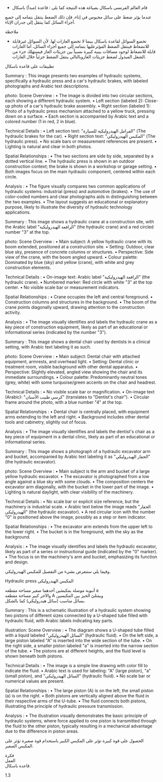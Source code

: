 * قام العالم الفرنسى باسكال بصياغة هذه النتيجة كما يلى :
قاعدة (مبدأ) باسكال <!-- text, from page 0 (l=0.468,t=0.075,r=0.939,b=0.132), with ID b78ea117-67c1-43db-82e5-eaf060afa69d -->

عندما يؤثر ضغط على سائل محبوس في إناء، فإن ذلك الضغط ينتقل بتمامه إلى جميع أجزاء السائل كما ينتقل إلى جدران الإناء. <!-- text, from page 0 (l=0.083,t=0.134,r=0.928,b=0.190), with ID 969ded72-f4f4-4fa9-99c7-3a66ff5f1636 -->

ملاحظة

* تخضع السوائل لقاعدة باسكال بينما لا تخضع الغازات لها.
لأن السوائل غيرقابلة للانضغاط فينتقل الضغط المؤثرعليها بتمامه إلى جميع أجزاء السائل، أما الغازات قابلة للانضغاط لوجود مسافات بينية كبيرة نسبياً بين جزيئات الغاز فيستهلك جزء من الشغل المبذول لضغط جزيئات الغازوبالتالي ينتقل الضغط جزئياً خلال الغازات. <!-- text, from page 0 (l=0.080,t=0.205,r=0.932,b=0.346), with ID 404b1e78-79c8-4fb5-a8c1-b4c6f63646b6 -->

تطبيقات على قاعدة باسكال <!-- text, from page 0 (l=0.645,t=0.364,r=0.936,b=0.399), with ID 91d4b7b2-7400-4d5a-9250-399598a1928c -->

Summary : This image presents two examples of hydraulic systems, specifically a hydraulic press and a car's hydraulic brakes, with labeled photographs and Arabic text descriptions.

photo:
Scene Overview :
  • The image is divided into two circular sections, each showing a different hydraulic system.
  • Left section (labeled 2): Close-up photo of a car's hydraulic brake assembly.
  • Right section (labeled 1): Photo of a hydraulic press mechanism attached to a yellow truck, pressing down on a surface.
  • Each section is accompanied by Arabic text and a colored number (1 in red, 2 in blue).

Technical Details :
  • Left section text: "الفرامل الهيدروليكية للسيارة" (The hydraulic brakes for the car).
  • Right section text: "المكبس الهيدروليكي" (The hydraulic press).
  • No scale bars or measurement references are present.
  • Lighting is natural and clear in both photos.

Spatial Relationships :
  • The two sections are side by side, separated by a dotted vertical line.
  • The hydraulic press is shown in an outdoor construction context; the brake is shown in a workshop or garage setting.
  • Both images focus on the main hydraulic component, centered within each circle.

Analysis :
  • The figure visually compares two common applications of hydraulic systems: industrial (press) and automotive (brakes).
  • The use of color-coded numbers and clear photographs aids in distinguishing between the two examples.
  • The layout suggests an educational or explanatory purpose, likely to illustrate the diversity of hydraulic technology applications. <!-- figure, from page 0 (l=0.588,t=0.407,r=0.930,b=0.587), with ID e1b75cbf-ccb0-4c31-8d9f-2b786de51738 -->

Summary : This image shows a hydraulic crane at a construction site, with the Arabic label "الرافعة الهيدروليكية" (the hydraulic crane) and a red circled number "3" at the top.

photo:
Scene Overview :
  • Main subject: A yellow hydraulic crane with its boom extended, positioned at a construction site.
  • Setting: Outdoor, clear blue sky, presence of concrete columns or structures.
  • Perspective: Side view of the crane, with the boom angled upward.
  • Colour palette: Dominated by blue (sky) and yellow (crane), with white and grey construction elements.

Technical Details :
  • On-image text: Arabic label "الرافعة الهيدروليكية" (the hydraulic crane).
  • Numbered marker: Red circle with white "3" at the top center.
  • No visible scale bar or measurement indicators.

Spatial Relationships :
  • Crane occupies the left and central foreground.
  • Construction columns and structures in the background.
  • The boom of the crane points diagonally upward, drawing attention to the construction activity.

Analysis :
  • The image visually identifies and labels the hydraulic crane as a key piece of construction equipment, likely as part of an educational or informational series (indicated by the number "3"). <!-- figure, from page 0 (l=0.424,t=0.412,r=0.588,b=0.583), with ID d709aa9f-e53d-452d-b77d-7b3b083dbc4b -->

Summary : This image shows a dental chair used by dentists in a clinical setting, with Arabic text labeling it as such.

photo:
Scene Overview :
  • Main subject: Dental chair with attached equipment, armrests, and overhead light.
  • Setting: Dental clinic or treatment room, visible background with other dental apparatus.
  • Perspective: Slightly elevated, angled view showing the chair and its immediate surroundings.
  • Colour palette: Predominantly neutral tones (grey, white) with some turquoise/green accents on the chair and headrest.

Technical Details :
  • No visible scale bar or magnification.
  • On-image text (Arabic): "كرسي طبيب الأسنان" (translates to "Dentist's chair").
  • Circular frame around the photo, with a blue number "4" at the top.

Spatial Relationships :
  • Dental chair is centrally placed, with equipment arms extending to the left and right.
  • Background includes other dental tools and cabinetry, slightly out of focus.

Analysis :
  • The image visually identifies and labels the dentist's chair as a key piece of equipment in a dental clinic, likely as part of an educational or informational series. <!-- figure, from page 0 (l=0.261,t=0.408,r=0.427,b=0.587), with ID cd66d64c-32e3-4d2f-8236-ce6670ba20e9 -->

Summary : This image shows a photograph of a hydraulic excavator arm and bucket, accompanied by Arabic text labeling it as "الحفار الهيدروليكي" (the hydraulic excavator).

photo:
Scene Overview :
  • Main subject is the arm and bucket of a large yellow hydraulic excavator.
  • The excavator is photographed from a low angle against a blue sky with some clouds.
  • The composition centers the excavator arm diagonally, with the bucket in the lower part of the image.
  • Lighting is natural daylight, with clear visibility of the machinery.

Technical Details :
  • No scale bar or explicit size reference, but the machinery is industrial scale.
  • Arabic text below the image reads "الحفار الهيدروليكي" (the hydraulic excavator).
  • A red circular icon with the number "0" is positioned above the image, possibly as a step or item indicator.

Spatial Relationships :
  • The excavator arm extends from the upper left to the lower right.
  • The bucket is in the foreground, with the sky as the background.

Analysis :
  • The image visually identifies and labels the hydraulic excavator, likely as part of a series or instructional guide (indicated by the "0" marker).
  • The focus is on the machinery's arm and bucket, emphasizing its function and design. <!-- figure, from page 0 (l=0.086,t=0.411,r=0.264,b=0.584), with ID d74f3295-f7ae-4ed9-a468-a2f300152322 -->

وفيما يلي ستتعرض بشيء من التفصيل للمكبس الهيدروليكي. <!-- text, from page 0 (l=0.452,t=0.604,r=0.937,b=0.634), with ID f1082c89-5c0c-4143-9a5d-259004abb1d8 -->

Hydraulic press المكبس الهيدروليكى <!-- text, from page 0 (l=0.544,t=0.640,r=0.937,b=0.672), with ID 6b71634e-4276-4aac-ae4b-e8c454e93903 -->

أنبوبة موصلة بمكبسَين أحدهما صغير مساحة مقطعه a  
والآخر كبير مساحة مقطعه A ويمتلئ الحيز بين المكبسين  
بسائل مناسب (سائل هيدروليكي) كما بالشكل. <!-- text, from page 0 (l=0.334,t=0.677,r=0.929,b=0.800), with ID e98e5d64-d463-4b40-bab6-66a03a4414af -->

Summary : This is a schematic illustration of a hydraulic system showing two pistons of different sizes connected by a U-shaped tube filled with hydraulic fluid, with Arabic labels indicating key parts.

illustration:
Scene Overview :
  • The diagram shows a U-shaped tube filled with a liquid labeled "السائل الهيدروليكي" (hydraulic fluid).
  • On the left side, a large piston labeled "A" is inserted into the wide section of the tube.
  • On the right side, a smaller piston labeled "a" is inserted into the narrow section of the tube.
  • The pistons are at different heights, and the fluid level is shown beneath both pistons.

Technical Details :
  • The image is a simple line drawing with color fill to indicate the fluid.
  • Arabic text is used for labeling: "A" (large piston), "a" (small piston), and "السائل الهيدروليكي" (hydraulic fluid).
  • No scale bar or numerical values are present.

Spatial Relationships :
  • The large piston (A) is on the left, the small piston (a) is on the right.
  • Both pistons are vertically aligned above the fluid in their respective arms of the U-tube.
  • The fluid connects both pistons, illustrating the principle of hydraulic pressure transmission.

Analysis :
  • The illustration visually demonstrates the basic principle of hydraulic systems, where force applied to one piston is transmitted through the fluid to the other piston, typically resulting in a mechanical advantage due to the difference in piston areas. <!-- figure, from page 0 (l=0.079,t=0.662,r=0.350,b=0.780), with ID 90a38c7d-2be8-4328-b21b-d6297e417b88 -->

الحصول على قوة كبيرة تؤثر على المكبس الكبير باستحدام قوة صغيرة تؤثر على المكبس الصغير. <!-- text, from page 0 (l=0.131,t=0.801,r=0.931,b=0.840), with ID 959040c4-60da-4f5f-bdec-a9c40cd19116 -->

فكرة  
العمل  
قاعدة باسكال. <!-- text, from page 0 (l=0.729,t=0.861,r=0.930,b=0.907), with ID b75a6346-1df7-48a3-b57d-d76b1fd756c3 -->

$1.3$ <!-- marginalia, from page 0 (l=0.089,t=0.941,r=0.130,b=0.961), with ID 05280b2f-0093-4ae8-9d2c-8bb40767abad -->